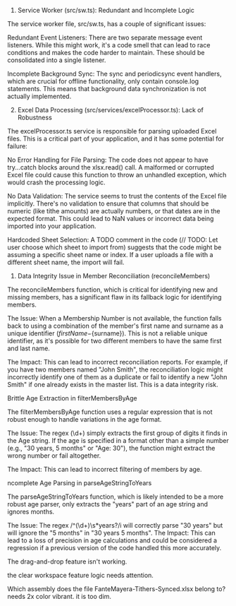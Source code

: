 1. Service Worker (src/sw.ts): Redundant and Incomplete Logic

The service worker file, src/sw.ts, has a couple of significant issues:

Redundant Event Listeners: There are two separate message event listeners. While this might work, it's a code smell that can lead to race conditions and makes the code harder to maintain. These should be consolidated into a single listener.

Incomplete Background Sync: The sync and periodicsync event handlers, which are crucial for offline functionality, only contain console.log statements. This means that background data synchronization is not actually implemented.

2. Excel Data Processing (src/services/excelProcessor.ts): Lack of Robustness

The excelProcessor.ts service is responsible for parsing uploaded Excel files. This is a critical part of your application, and it has some potential for failure:

No Error Handling for File Parsing: The code does not appear to have try...catch blocks around the xlsx.read() call. A malformed or corrupted Excel file could cause this function to throw an unhandled exception, which would crash the processing logic.

No Data Validation: The service seems to trust the contents of the Excel file implicitly. There's no validation to ensure that columns that should be numeric (like tithe amounts) are actually numbers, or that dates are in the expected format. This could lead to NaN values or incorrect data being imported into your application.

Hardcoded Sheet Selection: A TODO comment in the code (// TODO: Let user choose which sheet to import from) suggests that the code might be assuming a specific sheet name or index. If a user uploads a file with a different sheet name, the import will fail.

1. Data Integrity Issue in Member Reconciliation (reconcileMembers)

The reconcileMembers function, which is critical for identifying new and missing members, has a significant flaw in its fallback logic for identifying members.

The Issue: When a Membership Number is not available, the function falls back to using a combination of the member's first name and surname as a unique identifier (${firstName}-${surname}). This is not a reliable unique identifier, as it's possible for two different members to have the same first and last name.

The Impact: This can lead to incorrect reconciliation reports. For example, if you have two members named "John Smith", the reconciliation logic might incorrectly identify one of them as a duplicate or fail to identify a new "John Smith" if one already exists in the master list. This is a data integrity risk.

 Brittle Age Extraction in filterMembersByAge

The filterMembersByAge function uses a regular expression that is not robust enough to handle variations in the age format.

The Issue: The regex (\\d+) simply extracts the first group of digits it finds in the Age string. If the age is specified in a format other than a simple number (e.g., "30 years, 5 months" or "Age: 30"), the function might extract the wrong number or fail altogether.

The Impact: This can lead to incorrect filtering of members by age.

ncomplete Age Parsing in parseAgeStringToYears

The parseAgeStringToYears function, which is likely intended to be a more robust age parser, only extracts the "years" part of an age string and ignores months.

The Issue: The regex /^(\\d+)\\s*years?/i will correctly parse "30 years" but will ignore the "5 months" in "30 years 5 months".
The Impact: This can lead to a loss of precision in age calculations and could be considered a regression if a previous version of the code handled this more accurately.


The drag-and-drop feature isn't working.

the clear workspace feature logic needs attention.

Which assembly does the file FanteMayera-Tithers-Synced.xlsx belong to? needs 2x color vibrant. it is too dim.